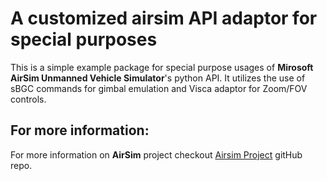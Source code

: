 A customized airsim API adaptor for special purposes
=====================================================

This is a simple example package for special purpose usages of **Mirosoft AirSim Unmanned Vehicle Simulator**'s python API. It utilizes the use of sBGC commands for gimbal emulation and Visca adaptor for Zoom/FOV controls.

For more information:
----------------------------------------------------
For more information on **AirSim** project checkout [Airsim Project](https://github.com/microsoft/AirSim) gitHub repo.